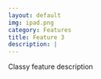 ```yaml
---
layout: default
img: ipad.png
category: Features
title: Feature 3
description: |
---
```

  Classy feature description
